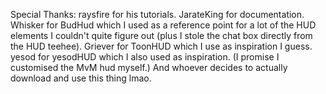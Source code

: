 Special Thanks:
raysfire for his tutorials.
JarateKing for documentation.
Whisker for BudHud which I used as a reference point for a lot of the HUD elements I couldn't quite figure out (plus I stole the chat box directly from the HUD teehee).
Griever for ToonHUD which I use as inspiration I guess.
yesod for yesodHUD which I also used as inspiration. (I promise I customised the MvM hud myself.)
And whoever decides to actually download and use this thing lmao.
